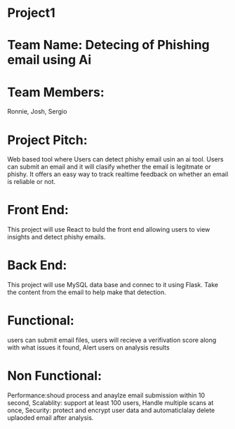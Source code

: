 # Project1
# Team Name: Detecing of Phishing email using Ai
# Team Members:
Ronnie, Josh, Sergio
# Project Pitch:
Web based tool where Users can detect phishy email usin an ai tool. Users can submit an email and it will clasify whether the email is legitmate or phishy. It offers an easy way to track realtime feedback on whether an email is reliable or not. 
  
# Front End:
This project will use React to buld the front end allowing users to view insights and detect phishy emails. 

# Back End:
This project will use MySQL data base and connec to it using Flask. Take the content from the email to help make that detection. 

# Functional:
users can submit email files, users will recieve a verifivation score along with what issues it found, Alert users on analysis results

# Non Functional: 
Performance:shoud process and anaylze email submission within 10 second, Scalablity: support at least 100 users, Handle multiple scans at once, Security: protect and encrypt user data and automaticlalay delete uplaoded email after analysis. 
